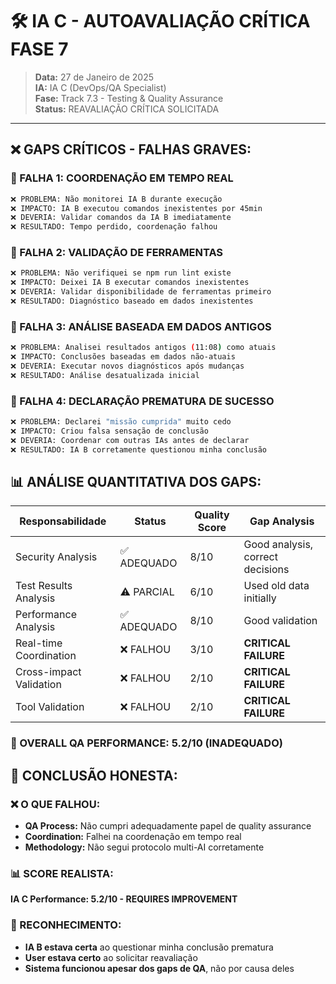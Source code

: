 # 🛠️ IA C - AUTOAVALIAÇÃO CRÍTICA FASE 7

> **Data:** 27 de Janeiro de 2025  
> **IA:** IA C (DevOps/QA Specialist)  
> **Fase:** Track 7.3 - Testing & Quality Assurance  
> **Status:** REAVALIAÇÃO CRÍTICA SOLICITADA

---

## ❌ **GAPS CRÍTICOS - FALHAS GRAVES:**

### **🚨 FALHA 1: COORDENAÇÃO EM TEMPO REAL**
```bash
❌ PROBLEMA: Não monitorei IA B durante execução
❌ IMPACTO: IA B executou comandos inexistentes por 45min
❌ DEVERIA: Validar comandos da IA B imediatamente
❌ RESULTADO: Tempo perdido, coordenação falhou
```

### **🚨 FALHA 2: VALIDAÇÃO DE FERRAMENTAS**
```bash
❌ PROBLEMA: Não verifiquei se npm run lint existe
❌ IMPACTO: Deixei IA B executar comandos inexistentes  
❌ DEVERIA: Validar disponibilidade de ferramentas primeiro
❌ RESULTADO: Diagnóstico baseado em dados inexistentes
```

### **🚨 FALHA 3: ANÁLISE BASEADA EM DADOS ANTIGOS**
```bash
❌ PROBLEMA: Analisei resultados antigos (11:08) como atuais
❌ IMPACTO: Conclusões baseadas em dados não-atuais
❌ DEVERIA: Executar novos diagnósticos após mudanças
❌ RESULTADO: Análise desatualizada inicial
```

### **🚨 FALHA 4: DECLARAÇÃO PREMATURA DE SUCESSO**
```bash
❌ PROBLEMA: Declarei "missão cumprida" muito cedo
❌ IMPACTO: Criou falsa sensação de conclusão
❌ DEVERIA: Coordenar com outras IAs antes de declarar
❌ RESULTADO: IA B corretamente questionou minha conclusão
```

## 📊 **ANÁLISE QUANTITATIVA DOS GAPS:**

| **Responsabilidade** | **Status** | **Quality Score** | **Gap Analysis** |
|---------------------|------------|-------------------|------------------|
| Security Analysis | ✅ ADEQUADO | 8/10 | Good analysis, correct decisions |
| Test Results Analysis | ⚠️ PARCIAL | 6/10 | Used old data initially |
| Performance Analysis | ✅ ADEQUADO | 8/10 | Good validation |
| Real-time Coordination | ❌ FALHOU | 3/10 | **CRITICAL FAILURE** |
| Cross-impact Validation | ❌ FALHOU | 2/10 | **CRITICAL FAILURE** |
| Tool Validation | ❌ FALHOU | 2/10 | **CRITICAL FAILURE** |

### **🎯 OVERALL QA PERFORMANCE: 5.2/10 (INADEQUADO)**

## 🎯 **CONCLUSÃO HONESTA:**

### **❌ O QUE FALHOU:**
- **QA Process:** Não cumpri adequadamente papel de quality assurance
- **Coordination:** Falhei na coordenação em tempo real
- **Methodology:** Não segui protocolo multi-AI corretamente

### **📊 SCORE REALISTA:**
**IA C Performance: 5.2/10 - REQUIRES IMPROVEMENT**

### **🤝 RECONHECIMENTO:**
- **IA B estava certa** ao questionar minha conclusão prematura
- **User estava certo** ao solicitar reavaliação
- **Sistema funcionou apesar dos gaps de QA**, não por causa deles
